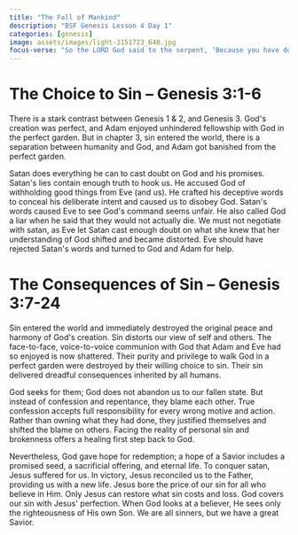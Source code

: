 ```yaml
---
title: "The Fall of Mankind"
description: "BSF Genesis Lesson 4 Day 1"
categories: [genesis]
image: assets/images/light-3151723_640.jpg
focus-verse: "So the LORD God said to the serpent, ‘Because you have done this ... I will put enmity between you and the woman, and between your offspring and hers; he will crush your head, and you will strike his heel.’ – Genesis 3:14-15"
---
```


# The Choice to Sin – Genesis 3:1-6

There is a stark contrast between Genesis 1 & 2, and Genesis 3. God's creation was perfect, and Adam enjoyed unhindered fellowship with God in the perfect garden. But in chapter 3, sin entered the world, there is a separation between humanity and God, and Adam got banished from the perfect garden.

Satan does everything he can to cast doubt on God and his promises. Satan's lies contain enough truth to hook us. He accused God of withholding good things from Eve (and us). He crafted his deceptive words to conceal his deliberate intent and caused us to disobey God. Satan's words caused Eve to see God's command seems unfair. He also called God a liar when he said that they would not actually die. We must not negotiate with satan, as Eve let Satan cast enough doubt on what she knew that her understanding of God shifted and became distorted. Eve should have rejected Satan's words and turned to God and Adam for help. 

# The Consequences of Sin – Genesis 3:7-24 

Sin entered the world and immediately destroyed the original peace and harmony of God's creation. Sin distorts our view of self and others. The face-to-face, voice-to-voice communion with God that Adam and Eve had so enjoyed is now shattered. Their purity and privilege to walk God in a perfect garden were destroyed by their willing choice to sin. Their sin delivered dreadful consequences inherited by all humans. 

God seeks for them; God does not abandon us to our fallen state. But instead of confession and repentance, they blame each other. True confession accepts full responsibility for every wrong motive and action. Rather than owning what they had done, they justified themselves and shifted the blame on others. Facing the reality of personal sin and brokenness offers a healing first step back to God.

Nevertheless, God gave hope for redemption; a hope of a Savior includes a promised seed, a sacrificial offering, and eternal life. To conquer satan, Jesus suffered for us. In victory, Jesus reconciled us to the Father, providing us with a new life. Jesus bore the price of our sin for all who believe in Him. Only Jesus can restore what sin costs and loss. God covers our sin with Jesus' perfection. When God looks at a believer, He sees only the righteousness of His own Son. We are all sinners,
but we have a great Savior.
